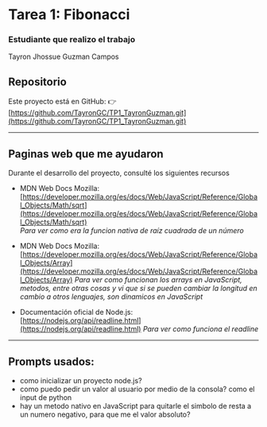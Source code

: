 # Tarea 1: Fibonacci
### Estudiante que realizo el trabajo
Tayron Jhossue Guzman Campos
## Repositorio
Este proyecto está en GitHub:
👉 [https://github.com/TayronGC/TP1_TayronGuzman.git](https://github.com/TayronGC/TP1_TayronGuzman.git)

---

## Paginas web que me ayudaron

Durante el desarrollo del proyecto, consulté los siguientes recursos 
- MDN Web Docs Mozilla:  
  [https://developer.mozilla.org/es/docs/Web/JavaScript/Reference/Global_Objects/Math/sqrt](https://developer.mozilla.org/es/docs/Web/JavaScript/Reference/Global_Objects/Math/sqrt)  
  _Para ver como era la funcion nativa de raíz cuadrada de un número_

- MDN Web Docs Mozilla:  
  [https://developer.mozilla.org/es/docs/Web/JavaScript/Reference/Global_Objects/Array](https://developer.mozilla.org/es/docs/Web/JavaScript/Reference/Global_Objects/Array)
 _Para ver como funcionan los arrays en JavaScript, metodos, entre otras cosas y vi que si se pueden cambiar la longitud en cambio a otros lenguajes, son dinamicos en JavaScript_

- Documentación oficial de Node.js:  
  [https://nodejs.org/api/readline.html](https://nodejs.org/api/readline.html)
 _Para ver como funciona el readline_

---

 ## Prompts usados:
 - como inicializar  un proyecto node.js?
 - como puedo pedir un valor al usuario por medio de la consola? como el input de python
 - hay un metodo nativo en JavaScript para quitarle el simbolo de resta a un numero negativo, para que me el valor absoluto?

